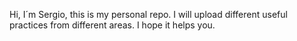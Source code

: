 
Hi, I´m Sergio, this is my personal repo.
I will upload different useful practices from different areas.
I hope it helps you.